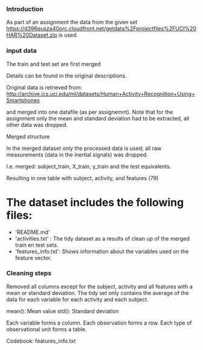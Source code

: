 ### Introduction

As part of an assignment the data from the given set https://d396qusza40orc.cloudfront.net/getdata%2Fprojectfiles%2FUCI%20HAR%20Dataset.zip is used.

### input data
The train and test set are first merged

Details can be found in the original descriptions.

Original data is retrieved from: http://archive.ics.uci.edu/ml/datasets/Human+Activity+Recognition+Using+Smartphones

and merged into one datafile (as per assignemnt).
Note that for the assignment only the mean and standard deviation had to be extracted, all other data was dropped.

Merged structure

In the merged dataset only the processed data is used; all raw measurements (data in the inertial signals) was dropped.

I.e. merged: subject_train, X_train, y_train and the test equivalents.


Resulting in one table with subject, activity, and features (79)

The dataset includes the following files:
=========================================

- 'README.md'
- 'activities.txt' : The tidy dataset as a results of clean up of the merged train en test sets. 
- 'features_info.txt': Shows information about the variables used on the feature vector.

### Cleaning steps
Removed all columns except for the subject,  activity and all features with a mean or standard deviation.
The tidy set only contains the average of the data for each variable for each activity and each subject.


mean(): Mean value
std(): Standard deviation



Each variable forms a column.
Each observation forms a row.
Each type of observational unit forms a table.



Codebook: features_info.txt

